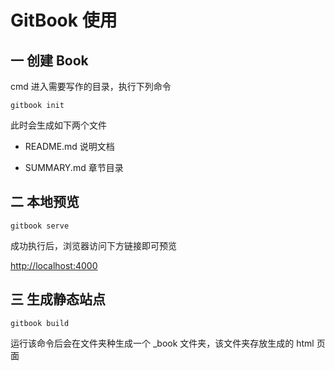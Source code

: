 # GitBook 使用

## 一 创建 Book

cmd 进入需要写作的目录，执行下列命令

````
gitbook init
````

此时会生成如下两个文件

* README.md        说明文档

* SUMMARY.md      章节目录

## 二 本地预览

````
gitbook serve
````

成功执行后，浏览器访问下方链接即可预览

<http://localhost:4000>

## 三 生成静态站点

````
gitbook build
````

运行该命令后会在文件夹种生成一个 _book 文件夹，该文件夹存放生成的 html 页面